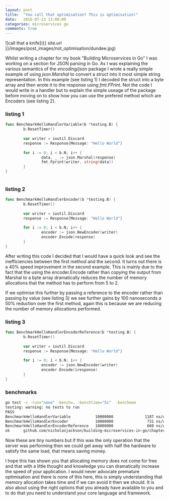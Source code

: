 ```yaml
---
layout: post
title:  "You call that optimisation? This is optimisation!"
date:   2016-07-23 13:00:00
categories: microservices go
comments: true
---
```

![call that a knife]({{ site.url }}/images/post_images/not_optimisation/dundee.jpg)

Whilst writing a chapter for my book "Building Microservices in Go" I was working on a section for JSON parsing in Go.  As I was explaining the various semantics of the *encoding/json* package I wrote a really simple example of using *json.Marshal* to convert a struct into it most simple string representation.  In this example (see listing 1) I decoded the struct into a byte array and then wrote it to the response using *fmt.FPrint*.  Not the code I would write in a handler but to explain the simple useage of the package before moving on to show how you can use the prefered method which are Encoders (see listing 2).


### listing 1

```go
func BenchmarkHelloHandlerVariable(b *testing.B) {                                                                                
        b.ResetTimer()                                                                                                            
                                                                                                                                  
        var writer = ioutil.Discard                                                                                               
        response := Response{Message: "Hello World"}                                                                              
                                                                                                                                  
        for i := 0; i < b.N; i++ {                                                                                                
                data, _ := json.Marshal(response)                                                                                 
                fmt.Fprint(writer, string(data))                                                                                  
        }                                                                                                                         
}                                                                                                                                 
                                                                                                                                  
```

### listing 2
```go
func BenchmarkHelloHandlerEncoder(b *testing.B) {                                                                                 
        b.ResetTimer()                                                                                                            
                                                                                                                                  
        var writer = ioutil.Discard                                                                                               
        response := Response{Message: "Hello World"}                                                                              
                                                                                                                                  
        for i := 0; i < b.N; i++ {                                                                                                
                encoder := json.NewEncoder(writer)                                                                                
                encoder.Encode(response)                                                                                         
        }                                                                                                                         
}          
```

After writing this code I decided that I would have a quick look and see the inefficiencies between the first method and the second.  It turns out there is a 40% speed improvement in the second example.  This is mainly due to the fact that the using the encoder.Encode rather than copying the output from Marshal to a byte array dramatically reduces the number of memory allocations that the method has to perform from 5 to 2.

If we optimise this further by passing a reference to the encoder rather than passing by value (see listing 3) we see further gains by 100 nanoseconds a 50% reduction over the first method, again this is because we are reducing the number of memory allocations performed.

### listing 3

```go
func BenchmarkHelloHandlerEncoderReference(b *testing.B) {                                                                                 
        b.ResetTimer()                                                                                                            
                                                                                                                                  
        var writer = ioutil.Discard                                                                                               
        response := Response{Message: "Hello World"}                                                                              
                                                                                                                                  
        for i := 0; i < b.N; i++ {                                                                                                
                encoder := json.NewEncoder(writer)                                                                                
                encoder.Encode(&response)                                                                                         
        }                                                                                                                         
}          
```
 
### benchmarks 

```bash
go test -v -run="none" -bench=. -benchtime="5s"  -benchmem
testing: warning: no tests to run
PASS
BenchmarkHelloHandlerVariable           10000000              1187 ns/op             248 B/op          5 allocs/op
BenchmarkHelloHandlerEncoder            10000000               731 ns/op              24 B/op          2 allocs/op
BenchmarkHelloHandlerEncoderReference   10000000               660 ns/op               8 B/op          1 allocs/op
ok      github.com/nicholasjackson/building-microservices-in-go/chapter1/bench  28.394s
```

Now these are tiny numbers but if this was the only operation that the server was performing then we could get away with half the hardware to satisfy the same load, that means saving money.

I hope this has shown you that allocating memory does not come for free and that with a little thought and knowledge you can dramatically increase the speed of your application.  I would never advocate premature optimisation and there is none of this here, this is simply understanding that memory allocation takes time and if we can avoid it then we should.  It is also about using the right options that you already have available to you and to do that you need to understand your core language and framework.
